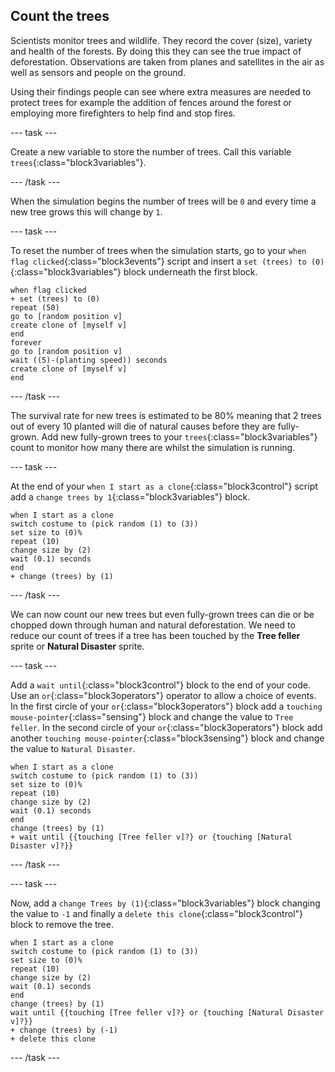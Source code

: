 ## Count the trees

Scientists monitor trees and wildlife. They record the cover (size), variety and health of the forests. By doing this they can see the true impact of deforestation. Observations are taken from planes and satellites in the air as well as sensors and people on the ground.

Using their findings people can see where extra measures are needed to protect trees for example the addition of fences around the forest or employing more firefighters to help find and stop fires.

--- task ---

Create a new variable to store the number of trees. Call this variable `trees`{:class="block3variables"}.

--- /task ---

When the simulation begins the number of trees will be `0` and every time a new tree grows this will change by `1`.

--- task ---

To reset the number of trees when the simulation starts, go to your `when flag clicked`{:class="block3events"} script and insert a `set (trees) to (0)`{:class="block3variables"} block underneath the first block.

```blocks3
when flag clicked
+ set (trees) to (0)
repeat (50)
go to [random position v]
create clone of [myself v]
end
forever
go to [random position v]
wait ((5)-(planting speed)) seconds
create clone of [myself v]
end
```

--- /task ---

The survival rate for new trees is estimated to be 80% meaning that 2 trees out of every 10 planted will die of natural causes before they are fully-grown. Add new fully-grown trees to your `trees`{:class="block3variables"} count to monitor how many there are whilst the simulation is running.

--- task ---

At the end of your `when I start as a clone`{:class="block3control"} script add a `change trees by 1`{:class="block3variables"} block.

```blocks3
when I start as a clone
switch costume to (pick random (1) to (3))
set size to (0)%
repeat (10)
change size by (2)
wait (0.1) seconds
end
+ change (trees) by (1)
```

--- /task ---

We can now count our new trees but even fully-grown trees can die or be chopped down through human and natural deforestation. We need to reduce our count of trees if a tree has been touched by the **Tree feller** sprite or **Natural Disaster** sprite.

--- task ---

Add a `wait until`{:class="block3control"} block to the end of your code. Use an `or`{:class="block3operators"} operator to allow a choice of events. In the first circle of your `or`{:class="block3operators"} block add a `touching mouse-pointer`{:class="sensing"} block and change the value to `Tree feller`. In the second circle of your `or`{:class="block3operators"} block add another `touching mouse-pointer`{:class="block3sensing"} block and change the value to `Natural Disaster`.

```blocks3
when I start as a clone
switch costume to (pick random (1) to (3))
set size to (0)%
repeat (10)
change size by (2)
wait (0.1) seconds
end
change (trees) by (1)
+ wait until {{touching [Tree feller v]?} or {touching [Natural Disaster v]?}}
```
--- /task ---

--- task ---

Now, add a `change Trees by (1)`{:class="block3variables"} block changing the value to `-1` and finally a `delete this clone`{:class="block3control"} block to remove the tree.

```blocks3
when I start as a clone
switch costume to (pick random (1) to (3))
set size to (0)%
repeat (10)
change size by (2)
wait (0.1) seconds
end
change (trees) by (1)
wait until {{touching [Tree feller v]?} or {touching [Natural Disaster v]?}}
+ change (trees) by (-1)
+ delete this clone
```

--- /task ---
